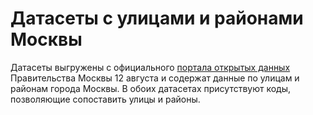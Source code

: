 # Датасеты с улицами и районами Москвы

Датасеты выгружены с официального [портала открытых данных](https://data.mos.ru/) Правительства Москвы 12 августа и содержат данные по улицам и районам города Москвы. 
В обоих датасетах присутствуют коды, позволяющие сопоставить улицы и районы. 
